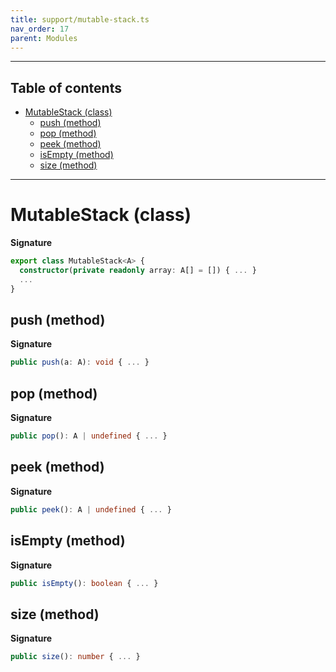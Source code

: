 ```yaml
---
title: support/mutable-stack.ts
nav_order: 17
parent: Modules
---
```


---

<h2 class="text-delta">Table of contents</h2>

- [MutableStack (class)](#mutablestack-class)
  - [push (method)](#push-method)
  - [pop (method)](#pop-method)
  - [peek (method)](#peek-method)
  - [isEmpty (method)](#isempty-method)
  - [size (method)](#size-method)

---

# MutableStack (class)

**Signature**

```ts
export class MutableStack<A> {
  constructor(private readonly array: A[] = []) { ... }
  ...
}
```

## push (method)

**Signature**

```ts
public push(a: A): void { ... }
```

## pop (method)

**Signature**

```ts
public pop(): A | undefined { ... }
```

## peek (method)

**Signature**

```ts
public peek(): A | undefined { ... }
```

## isEmpty (method)

**Signature**

```ts
public isEmpty(): boolean { ... }
```

## size (method)

**Signature**

```ts
public size(): number { ... }
```
